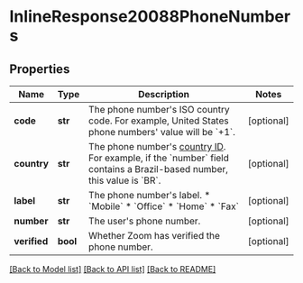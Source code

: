 # InlineResponse20088PhoneNumbers

## Properties
Name | Type | Description | Notes
------------ | ------------- | ------------- | -------------
**code** | **str** | The phone number&#x27;s ISO country code. For example, United States phone numbers&#x27; value will be &#x60;+1&#x60;. | [optional] 
**country** | **str** | The phone number&#x27;s [country ID](https://developers.zoom.us/docs/api/rest/other-references/abbreviation-lists/#countries). For example, if the &#x60;number&#x60; field contains a Brazil-based number, this value is &#x60;BR&#x60;. | [optional] 
**label** | **str** | The phone number&#x27;s label. * &#x60;Mobile&#x60; * &#x60;Office&#x60; * &#x60;Home&#x60;  * &#x60;Fax&#x60; | [optional] 
**number** | **str** | The user&#x27;s phone number. | [optional] 
**verified** | **bool** | Whether Zoom has verified the phone number. | [optional] 

[[Back to Model list]](../README.md#documentation-for-models) [[Back to API list]](../README.md#documentation-for-api-endpoints) [[Back to README]](../README.md)

